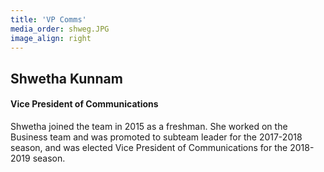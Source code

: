 ```yaml
---
title: 'VP Comms'
media_order: shweg.JPG
image_align: right
---
```


## Shwetha Kunnam
#### Vice President of Communications
Shwetha joined the team in 2015 as a freshman. She worked on the Business team and was promoted to subteam leader for the 2017-2018 season, and was elected Vice President of Communications for the 2018-2019 season.